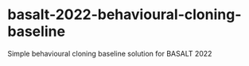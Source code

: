 # basalt-2022-behavioural-cloning-baseline
Simple behavioural cloning baseline solution for BASALT 2022
